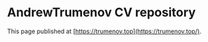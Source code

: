 # AndrewTrumenov CV repository

This page published at [https://trumenov.top](https://trumenov.top/).
